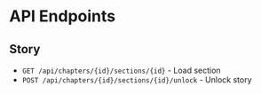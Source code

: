 # API Endpoints

## Story
- `GET /api/chapters/{id}/sections/{id}` - Load section
- `POST /api/chapters/{id}/sections/{id}/unlock` - Unlock story